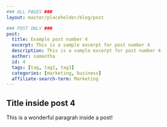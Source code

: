 ```yaml
---
### ALL PAGES ###
layout: master/placeholder/blog/post

### POST ONLY ###
post:
  title: Example post number 4
  excerpt: This is a sample excerpt for post number 4
  description: This is a sample excerpt for post number 4
  author: samantha
  id: 4
  tags: [tag, tag2, tag3]
  categories: [marketing, business]
  affiliate-search-term: Marketing
---
```


## Title inside post 4
This is a wonderful paragrah inside a post!

